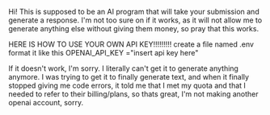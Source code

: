 Hi! This is supposed to be an AI program that will take your submission and generate a response.
I'm not too sure on if it works, as it will not allow me to generate anything else without giving them money, so pray that this works.

HERE IS HOW TO USE YOUR OWN API KEY!!!!!!!!!
create a file named .env
format it like this
OPENAI_API_KEY ="insert api key here"

If it doesn't work, I'm sorry. I literally can't get it to generate anything anymore. I was trying to get it to finally generate text, and when it finally stopped giving me code errors, it told me that I met my quota and that I needed to refer to their billing/plans, so thats great, I'm not making another openai account, sorry. 